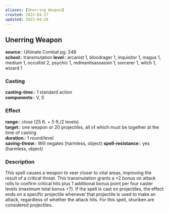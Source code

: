 ```yaml
---
aliases: [Unerring Weapon]
created: 2023-04-27
updated: 2023-04-28
---
```


## Unerring Weapon

**source**:: Ultimate Combat pg. 248  
**school**:: transmutation
**level**:: arcanist 1, bloodrager 1, inquisitor 1, magus 1, medium 1, occultist 2, psychic 1, redmantisassassin 1, sorcerer 1, witch 1, wizard 1

### Casting

**casting-time**:: 1 standard action  
**components**:: V, S

### Effect

**range**:: close (25 ft. + 5 ft./2 levels)  
**target**:: one weapon or 20 projectiles, all of which must be together at the time of casting  
**duration**:: 1 round/level  
**saving-throw**:: Will negates (harmless, object)
**spell-resistance**:: yes (harmless, object)

### Description

This spell causes a weapon to veer closer to vital areas, improving the result of a critical threat. This transmutation grants a +2 bonus on attack rolls to confirm critical hits plus 1 additional bonus point per four caster levels (maximum total bonus +7). If the spell is cast on projectiles, the effect ends on a specific projectile whenever that projectile is used to make an attack, regardless of whether the attack hits. For this spell, shuriken are considered projectiles.
